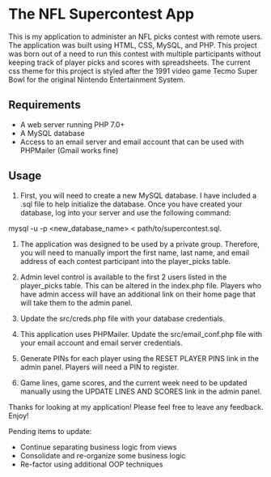 # The NFL Supercontest App
This is my application to administer an NFL picks contest with remote users.  The application was built using HTML, CSS, MySQL, and PHP.  This project was born out of a need to run this contest with multiple participants without keeping track of player picks and scores with spreadsheets.  The current css theme for this project is styled after the 1991 video game Tecmo Super Bowl for the original Nintendo Entertainment System. 

## Requirements

- A web server running PHP 7.0+
- A MySQL database
- Access to an email server and email account that can be used with PHPMailer (Gmail works fine)

## Usage

1) First, you will need to create a new MySQL database.  I have included a .sql file to help initialize the database. Once you have created your database, log into your server and use the following command: 

mysql -u <username> -p <password> <new_database_name> < path/to/supercontest.sql.

1) The application was designed to be used by a private group.  Therefore, you will need to manually import the first name, last name, and email address of each contest participant into the player_picks table.  

2) Admin level control is available to the first 2 users listed in the player_picks table.  This can be altered in the index.php file.  Players who have admin access will have an additional link on their home page that will take them to the admin panel.

3) Update the src/creds.php file with your database credentials.

4) This application uses PHPMailer.  Update the src/email_conf.php file with your email account and email server credentials.

5) Generate PINs for each player using the RESET PLAYER PINS link in the admin panel.  Players will need a PIN to register.

6) Game lines, game scores, and the current week need to be updated manually using the UPDATE LINES AND SCORES link in the admin panel.


Thanks for looking at my application!  Please feel free to leave any feedback.  Enjoy!

Pending items to update:

- Continue separating business logic from views
- Consolidate and re-organize some business logic
- Re-factor using additional OOP techniques
